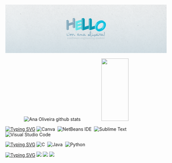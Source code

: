 [![MasterHead](https://github.com/holyvieri/holyvieri/blob/main/linkedinbanner.png)](https://github.com/holyvieri)

<div align="center">
   <img width="49%" height="195px" src="https://github-readme-stats.vercel.app/api?username=holyvieri&show_icons=true&count_private=true&hide_border=true&theme=nord" alt="Ana Oliveira github stats" /> 
  <img width="41%" height="195px" src="https://github-readme-stats.vercel.app/api/top-langs/?username=holyvieri&layout=compact&hide_border=true&theme=nord" />
</div>


[![Typing SVG](https://readme-typing-svg.herokuapp.com/?color=7fa7bb&size=20&vCenter=true&width=1000&lines=tools;ferramentas+usadas)](https://git.io/typing-svg)
![Canva](https://img.shields.io/badge/Canva-%2300C4CC.svg?style=for-the-badge&logo=Canva&logoColor=white)&nbsp;
![NetBeans IDE](https://img.shields.io/badge/NetBeansIDE-1B6AC6.svg?style=for-the-badge&logo=apache-netbeans-ide&logoColor=white)&nbsp;
![Sublime Text](https://img.shields.io/badge/sublime_text-%23575757.svg?style=for-the-badge&logo=sublime-text&logoColor=important)&nbsp;
![Visual Studio Code](https://img.shields.io/badge/Visual%20Studio%20Code-0078d7.svg?style=for-the-badge&logo=visual-studio-code&logoColor=white)&nbsp;


[![Typing SVG](https://readme-typing-svg.herokuapp.com/?color=7fa7bb&size=20&vCenter=true&width=1000&lines=languages;linguagens+aprendidas+ou+em+aprendizagem)](https://git.io/typing-svg)
![C](https://img.shields.io/badge/c-%2300599C.svg?style=for-the-badge&logo=c&logoColor=white)&nbsp;
![Java](https://img.shields.io/badge/java-%23ED8B00.svg?style=for-the-badge&logo=openjdk&logoColor=white)&nbsp;
![Python](https://img.shields.io/badge/-python-0D1117?style=for-the-badge&logo=python&logoColor=7fa7bbColor=0D1117)&nbsp;



[![Typing SVG](https://readme-typing-svg.herokuapp.com/?color=7fa7bb&size=20&vCenter=true&width=1000&lines=social;vamos+nos+conectar+:%29)](https://git.io/typing-svg)
<a href="https://www.instagram.com/holyvieri.dev/" target="_blank"><img src="https://img.shields.io/badge/-Instagram-%23E4405F?style=for-the-badge&logo=instagram&logoColor=white" target="_blank"></a>
<a href = "mailto:drunmoonahs@gmail.com"><img src="https://img.shields.io/badge/-Gmail-%23333?style=for-the-badge&logo=gmail&logoColor=white" target="_blank"></a>
<a href="https://www.linkedin.com/in/holyvieri/" target="_blank"><img src="https://img.shields.io/badge/-LinkedIn-%230077B5?style=for-the-badge&logo=linkedin&logoColor=white" target="_blank"></a> 
  




